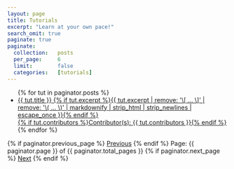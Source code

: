 ```yaml
---
layout: page
title: Tutorials
excerpt: "Learn at your own pace!"
search_omit: true
paginate: true
paginate:
  collection:   posts
  per_page:     6
  limit:        false
  categories:   [tutorials]
---
```


<ul class="post-list">
    {% for tut in paginator.posts %}
    <li><article><a href="{{ site.url }}{{ tut.permalink }}">{{ tut.title }}
        <span class="excerpt">{% if tut.excerpt %}{{ tut.excerpt | remove: '\[ ... \]' | remove: '\( ... \)' | markdownify | strip_html | strip_newlines | escape_once }}{% endif %}<br>{% if tut.contributors %}Contributor(s): {{ tut.contributors }}{% endif %}</span>
    </a></article></li>
    {% endfor %}
</ul>

<!-- Pagination links -->
<div class="pagination">
  {% if paginator.previous_page %}
    <a href="{{ paginator.previous_page_path }}" class="previous btn">Previous</a>
  {% endif %}
  <span class="page_number btn2" align="justify">Page: {{ paginator.page }} of {{ paginator.total_pages }}</span>
  {% if paginator.next_page %}
    <a href="{{ paginator.next_page_path }}" class="next btn">Next</a>
  {% endif %}
</div>
